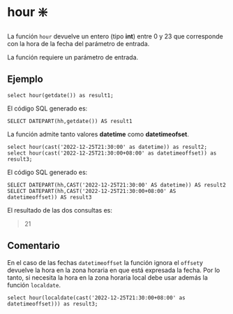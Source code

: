 ﻿---
SidebarGroup: "Funciones de fecha"
Autogenerated: true
---

# hour ❇️

La función `hour` devuelve un entero (tipo **int**) entre 0 y 23 que corresponde con la hora de la fecha del parámetro de entrada.

La función requiere un parámetro de entrada.

## Ejemplo

```
select hour(getdate()) as result1;
```

El código SQL generado es:

```
SELECT DATEPART(hh,getdate()) AS result1
```

La función admite tanto valores **datetime** como **datetimeofset**.

```
select hour(cast('2022-12-25T21:30:00' as datetime)) as result2;
select hour(cast('2022-12-25T21:30:00+08:00' as datetimeoffset)) as result3;
```

El código SQL generado es:

```
SELECT DATEPART(hh,CAST('2022-12-25T21:30:00' AS datetime)) AS result2
SELECT DATEPART(hh,CAST('2022-12-25T21:30:00+08:00' AS datetimeoffset)) AS result3
```

El resultado de las dos consultas es:

> 21

## Comentario

En el caso de las fechas `datetimeoffset` la función ignora el `offset`y devuelve la hora en la zona horaria en que está expresada la fecha. Por lo tanto, si necesita la hora en la zona horaria local debe usar además la función `localdate`.

```
select hour(localdate(cast('2022-12-25T21:30:00+08:00' as datetimeoffset))) as result3;
```
